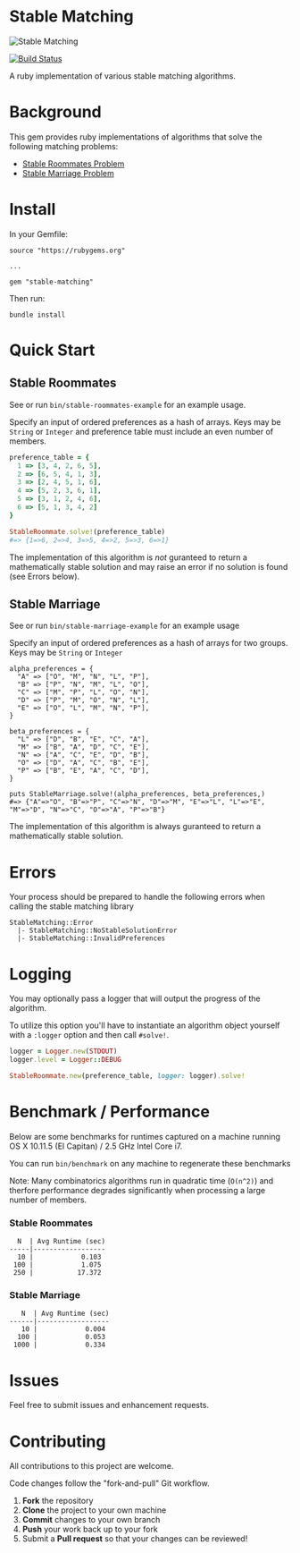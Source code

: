 

# Stable Matching

![Stable Matching](https://gitlab.com/abhchand/stable-matching/raw/master/meta/logo.png)

[![Build Status](https://gitlab.com/abhchand/stable-matching/badges/master/build.svg)](https://gitlab.com/abhchand/stable-matching/pipelines)

A ruby implementation of various stable matching algorithms.

# Background

This gem provides ruby implementations of algorithms that solve the following matching problems:

- [Stable Roommates Problem](https://en.wikipedia.org/wiki/Stable_roommates_problem)
- [Stable Marriage Problem](https://en.wikipedia.org/wiki/Stable_marriage_problem)

# Install

In your Gemfile:

```
source "https://rubygems.org"

...

gem "stable-matching"
```

Then run:

```
bundle install
```

# Quick Start

## Stable Roommates

See or run `bin/stable-roommates-example` for an example usage.

Specify an input of ordered preferences as a hash of arrays. Keys may be `String` or `Integer` and preference table must include an even number of members.

``` ruby
preference_table = {
  1 => [3, 4, 2, 6, 5],
  2 => [6, 5, 4, 1, 3],
  3 => [2, 4, 5, 1, 6],
  4 => [5, 2, 3, 6, 1],
  5 => [3, 1, 2, 4, 6],
  6 => [5, 1, 3, 4, 2]
}

StableRoommate.solve!(preference_table)
#=> {1=>6, 2=>4, 3=>5, 4=>2, 5=>3, 6=>1}
```

The implementation of this algorithm is *not* guranteed to return a mathematically stable solution and may raise an error if no solution is found (see Errors below).

## Stable Marriage

See or run `bin/stable-marriage-example` for an example usage

Specify an input of ordered preferences as a hash of arrays for two groups. Keys may be `String` or `Integer`

```
alpha_preferences = {
  "A" => ["O", "M", "N", "L", "P"],
  "B" => ["P", "N", "M", "L", "O"],
  "C" => ["M", "P", "L", "O", "N"],
  "D" => ["P", "M", "O", "N", "L"],
  "E" => ["O", "L", "M", "N", "P"],
}

beta_preferences = {
  "L" => ["D", "B", "E", "C", "A"],
  "M" => ["B", "A", "D", "C", "E"],
  "N" => ["A", "C", "E", "D", "B"],
  "O" => ["D", "A", "C", "B", "E"],
  "P" => ["B", "E", "A", "C", "D"],
}

puts StableMarriage.solve!(alpha_preferences, beta_preferences,)
#=> {"A"=>"O", "B"=>"P", "C"=>"N", "D"=>"M", "E"=>"L", "L"=>"E", "M"=>"D", "N"=>"C", "O"=>"A", "P"=>"B"}
```

The implementation of this algorithm is always guranteed to return a mathematically stable solution.

# Errors

Your process should be prepared to handle the following errors when calling the stable matching library

```
StableMatching::Error
  |- StableMatching::NoStableSolutionError
  |- StableMatching::InvalidPreferences
```

# Logging

You may optionally pass a logger that will output the progress of the algorithm.

To utilize this option you'll have to instantiate an algorithm object yourself with a `:logger` option and then call `#solve!`.

``` ruby
logger = Logger.new(STDOUT)
logger.level = Logger::DEBUG

StableRoommate.new(preference_table, logger: logger).solve!
```

# Benchmark / Performance

Below are some benchmarks for runtimes captured on a machine running OS X 10.11.5 (El Capitan) / 2.5 GHz Intel Core i7.

You can run `bin/benchmark` on any machine to regenerate these benchmarks

Note: Many combinatorics algorithms run in quadratic time (`O(n^2)`) and therfore performance degrades significantly when processing a large number of members.

### Stable Roommates

```
  N  | Avg Runtime (sec)
-----|------------------
  10 |            0.103
 100 |            1.075
 250 |           17.372
```

### Stable Marriage

```
   N  | Avg Runtime (sec)
------|------------------
   10 |            0.004
  100 |            0.053
 1000 |            0.334
```

# Issues

Feel free to submit issues and enhancement requests.

# Contributing

All contributions to this project are welcome.

Code changes follow the "fork-and-pull" Git workflow.

 1. **Fork** the repository
 2. **Clone** the project to your own machine
 3. **Commit** changes to your own branch
 4. **Push** your work back up to your fork
 5. Submit a **Pull request** so that your changes can be reviewed!
